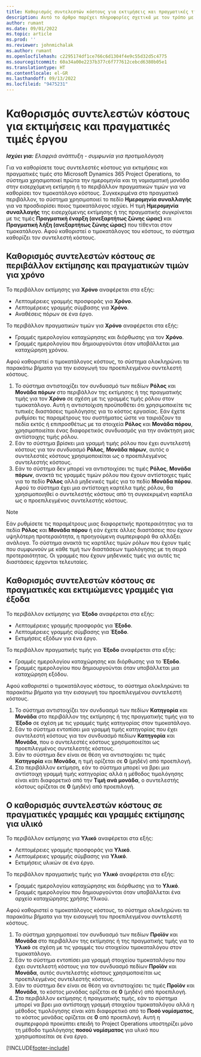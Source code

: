 ```yaml
---
title: Καθορισμός συντελεστών κόστους για εκτιμήσεις και πραγματικές τιμές έργου
description: Αυτό το άρθρο παρέχει πληροφορίες σχετικά με τον τρόπο με τον οποίο καθορίζονται οι συντελεστές κόστους σε εκτιμήσεις έργου και οι πραγματικές τιμές.
author: rumant
ms.date: 09/01/2022
ms.topic: article
ms.prod: ''
ms.reviewer: johnmichalak
ms.author: rumant
ms.openlocfilehash: c2295174df1ce766c6d1304f4e9c55d32d5c4775
ms.sourcegitcommit: 60a34a00e2237b377c6f777612cebcd6380b05e1
ms.translationtype: HT
ms.contentlocale: el-GR
ms.lasthandoff: 09/13/2022
ms.locfileid: "9475231"
---
```

# <a name="determine-cost-rates-for-project-estimates-and-actuals"></a>Καθορισμός συντελεστών κόστους για εκτιμήσεις και πραγματικές τιμές έργου

_**Ισχύει για:** Ελαφριά ανάπτυξη - συμφωνία για προτιμολόγηση_

Για να καθορίσετε τους συντελεστές κόστους για εκτιμήσεις και πραγματικές τιμές στο Microsoft Dynamics 365 Project Operations, το σύστημα χρησιμοποιεί πρώτα την ημερομηνία και τη νομισματική μονάδα στην εισερχόμενη εκτίμηση ή το περιβάλλον πραγματικών τιμών για να καθορίσει τον τιμοκατάλογο κόστους. Συγκεκριμένα στο πραγματικό περιβάλλον, το σύστημα χρησιμοποιεί το πεδίο **Ημερομηνία συναλλαγής** για να προσδιορίσει ποιος τιμοκατάλογος ισχύει. Η τιμή **Ημερομηνία συναλλαγής** της εισερχόμενης εκτίμησης ή της πραγματικής συγκρίνεται με τις τιμές **Πραγματική έναρξη (ανεξαρτήτως ζώνης ώρας)** και **Πραγματική λήξη (ανεξαρτήτως ζώνης ώρας)** που τίθενται στον τιμοκατάλογο. Αφού καθοριστεί ο τιμοκατάλογος του κόστους, το σύστημα καθορίζει τον συντελεστή κόστους. 

## <a name="determining-cost-rates-in-estimate-and-actual-contexts-for-time"></a>Καθορισμός συντελεστών κόστους σε περιβάλλον εκτίμησης και πραγματικών τιμών για χρόνο

Το περιβάλλον εκτίμησης για **Χρόνο** αναφέρεται στα εξής:

- Λεπτομέρειες γραμμής προσφοράς για **Χρόνο**.
- Λεπτομέρειες γραμμής σύμβασης για **Χρόνο**.
- Αναθέσεις πόρων σε ένα έργο.

Το περιβάλλον πραγματικών τιμών για **Χρόνο** αναφέρεται στα εξής:

- Γραμμές ημερολογίου καταχώρησης και διόρθωσης για τον **Χρόνο**.
- Γραμμές ημερολογίου που δημιουργούνται όταν υποβάλλεται μια καταχώρηση χρόνου.

Αφού καθοριστεί ο τιμοκατάλογος κόστους, το σύστημα ολοκληρώνει τα παρακάτω βήματα για την εισαγωγή του προεπιλεγμένου συντελεστή κόστους.

1. Το σύστημα αντιστοιχίζει τον συνδυασμό των πεδίων **Ρόλος** και **Μονάδα πόρων** στο περιβάλλον της εκτίμησης ή της πραγματικής τιμής για τον **Χρόνο** σε σχέση με τις γραμμές τιμής ρόλου στον τιμοκατάλογο. Αυτή η αντιστοίχιση προϋποθέτει ότι χρησιμοποιείτε τις τυπικές διαστάσεις τιμολόγησης για το κόστος εργασίας. Εάν έχετε ρυθμίσει τις παραμέτρους του συστήματος ώστε να ταιριάζουν τα πεδία εκτός ή επιπροσθέτως με τα στοιχεία **Ρόλος** και **Μονάδα πόρου**, χρησιμοποιείται ένας διαφορετικός συνδυασμός για την ανάκτηση μιας αντίστοιχης τιμής ρόλου.
1. Εάν το σύστημα βρίσκει μια γραμμή τιμής ρόλου που έχει συντελεστή κόστους για τον συνδυασμό **Ρόλος**, **Μονάδα πόρων**, αυτός ο συντελεστές κόστους χρησιμοποιείται ως ο προεπιλεγμένος συντελεστής κόστους.
1. Εάν το σύστημα δεν μπορεί να αντιστοιχίσει τις τιμές **Ρόλος**, **Μονάδα πόρων**, ανακτά τις γραμμές τιμών ρόλου που έχουν αντίστοιχες τιμές για το πεδίο **Ρόλος** αλλά μηδενικές τιμές για το πεδίο **Μονάδα πόρου**. Αφού το σύστημα έχει μια αντίστοιχη καρτέλα τιμής ρόλου, θα χρησιμοποιηθεί ο συντελεστής κόστους από τη συγκεκριμένη καρτέλα ως ο προεπιλεγμένος συντελεστής κόστους.

> [!NOTE]
> Εάν ρυθμίσετε τις παραμέτρους μιας διαφορετικής προτεραιότητας για τα πεδία **Ρόλος** και **Μονάδα πόρου** ή εάν έχετε άλλες διαστάσεις που έχουν υψηλότερη προτεραιότητα, η προηγούμενη συμπεριφορά θα αλλάξει ανάλογα. Το σύστημα ανακτά τις καρτέλες τιμών ρόλων που έχουν τιμές που συμφωνούν με κάθε τιμή των διαστάσεων τιμολόγησης με τη σειρά προτεραιότητας. Οι γραμμές που έχουν μηδενικές τιμές για αυτές τις διαστάσεις έρχονται τελευταίες.

## <a name="determining-cost-rates-on-actual-and-estimate-lines-for-expense"></a>Καθορισμός συντελεστών κόστους σε πραγματικές και εκτιμώμενες γραμμές για έξοδα

Το περιβάλλον εκτίμησης για **Έξοδο** αναφέρεται στα εξής:

- Λεπτομέρειες γραμμής προσφοράς για **Έξοδο**.
- Λεπτομέρειες γραμμής σύμβασης για **Έξοδο**.
- Εκτιμήσεις εξόδων για ένα έργο.

Το περιβάλλον πραγματικής τιμής για **Έξοδο** αναφέρεται στα εξής:

- Γραμμές ημερολογίου καταχώρησης και διόρθωσης για το **Έξοδο**.
- Γραμμές ημερολογίου που δημιουργούνται όταν υποβάλλεται μια καταχώρηση εξόδου.

Αφού καθοριστεί ο τιμοκατάλογος κόστους, το σύστημα ολοκληρώνει τα παρακάτω βήματα για την εισαγωγή του προεπιλεγμένου συντελεστή κόστους.

1. Το σύστημα αντιστοιχίζει τον συνδυασμό των πεδίων **Κατηγορία** και **Μονάδα** στο περιβάλλον της εκτίμησης ή της πραγματικής τιμής για το **Έξοδο** σε σχέση με τις γραμμές τιμής κατηγορίας στον τιμοκατάλογο.
1. Εάν το σύστημα εντοπίσει μια γραμμή τιμής κατηγορίας που έχει συντελεστή κόστους για τον συνδυασμό πεδίων **Κατηγορία** και **Μονάδα**, που ο συντελεστές κόστους χρησιμοποιείται ως προεπιλεγμένος συντελεστής κόστους.
1. Εάν το σύστημα δεν είναι σε θέση να αντιστοιχίσει τις τιμές **Κατηγορία** και **Μονάδα**, η τιμή ορίζεται σε **0** (μηδέν) από προεπιλογή.
1. Στο περιβάλλον εκτίμηση, εάν το σύστημα μπορεί να βρει μια αντίστοιχη γραμμή τιμής κατηγορίας αλλά η μέθοδος τιμολόγησης είναι κάτι διαφορετικό από την **Τιμή ανά μονάδα**, ο συντελεστής κόστους ορίζεται σε **0** (μηδέν) από προεπιλογή.

## <a name="determining-cost-rates-on-actual-and-estimate-lines-for-material"></a>Ο καθορισμός συντελεστών κόστους σε πραγματικές γραμμές και γραμμές εκτίμησης για υλικό

Το περιβάλλον εκτίμησης για **Υλικό** αναφέρεται στα εξής:

- Λεπτομέρειες γραμμής προσφοράς για **Υλικό**.
- Λεπτομέρειες γραμμής σύμβασης για **Υλικό**.
- Εκτιμήσεις υλικών σε ένα έργο.

Το περιβάλλον πραγματικής τιμής για **Υλικό** αναφέρεται στα εξής:

- Γραμμές ημερολογίου καταχώρησης και διόρθωσης για το **Υλικό**.
- Γραμμές ημερολογίου που δημιουργούνται όταν υποβάλλεται ένα αρχείο καταχώρησης χρήσης Υλικού.

Αφού καθοριστεί ο τιμοκατάλογος κόστους, το σύστημα ολοκληρώνει τα παρακάτω βήματα για την εισαγωγή του προεπιλεγμένου συντελεστή κόστους.

1. Το σύστημα χρησιμοποιεί τον συνδυασμό των πεδίων **Προϊόν** και **Μονάδα** στο περιβάλλον της εκτίμησης ή της πραγματικής τιμής για το **Υλικό** σε σχέση με τις γραμμές του στοιχείου τιμοκαταλόγου στον τιμοκατάλογο.
1. Εάν το σύστημα εντοπίσει μια γραμμή στοιχείου τιμοκαταλόγου που έχει συντελεστή κόστους για τον συνδυασμό πεδίων **Προϊόν** και **Μονάδα**, αυτός συντελεστής κόστους χρησιμοποιείται ως προεπιλεγμένος συντελεστής κόστους.
1. Εάν το σύστημα δεν είναι σε θέση να αντιστοιχίσει τις τιμές **Προϊόν** και **Μονάδα**, το κόστος μονάδας ορίζεται σε **0** (μηδέν) από προεπιλογή.
1. Στο περιβάλλον εκτίμησης ή πραγματικής τιμής, εάν το σύστημα μπορεί να βρει μια αντίστοιχη γραμμή στοιχείου τιμοκαταλόγου αλλά η μέθοδος τιμολόγησης είναι κάτι διαφορετικό από το **Ποσό νομίσματος**, το κόστος μονάδας ορίζεται σε **0** από προεπιλογή. Αυτή η συμπεριφορά προκύπτει επειδή το Project Operations υποστηρίζει μόνο τη μέθοδο τιμολόγησης **ποσού νομίσματος** για υλικό που χρησιμοποιείται σε ένα έργο.

[!INCLUDE[footer-include](../../includes/footer-banner.md)]

